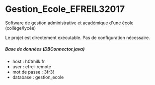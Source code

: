# Gestion_Ecole_EFREIL32017
Software de gestion administrative et académique d'une école (collège/lycée)

Le projet est directement exécutable. Pas de configuration nécessaire.

##### Base de données (DBConnector.java)
- host : h0tmilk.fr
- user : efrei-remote
- mot de passe : 3fr3!
- database : gestion_ecole



